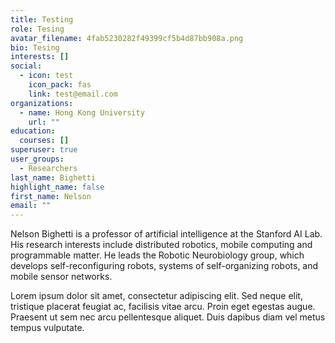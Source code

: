 ```yaml
---
title: Testing
role: Tesing
avatar_filename: 4fab5230282f49399cf5b4d87bb908a.png
bio: Tesing
interests: []
social:
  - icon: test
    icon_pack: fas
    link: test@email.com
organizations:
  - name: Hong Kong University
    url: ""
education:
  courses: []
superuser: true
user_groups:
  - Researchers
last_name: Bighetti
highlight_name: false
first_name: Nelson
email: ""
---
```


Nelson Bighetti is a professor of artificial intelligence at the Stanford AI Lab. His research interests include distributed robotics, mobile computing and programmable matter. He leads the Robotic Neurobiology group, which develops self-reconfiguring robots, systems of self-organizing robots, and mobile sensor networks.

Lorem ipsum dolor sit amet, consectetur adipiscing elit. Sed neque elit, tristique placerat feugiat ac, facilisis vitae arcu. Proin eget egestas augue. Praesent ut sem nec arcu pellentesque aliquet. Duis dapibus diam vel metus tempus vulputate.
